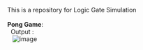 This is a repository for Logic Gate Simulation
<br><br>
<b>Pong Game</b>:<br>
  &nbsp;&nbsp;Output :<br>&nbsp;&nbsp;&nbsp;![image](https://github.com/narendrachatterjee/nand2tetris-Part1/assets/48941364/a94cca99-0c76-473c-8ec9-4d5a98d294f9)
<br><br>
